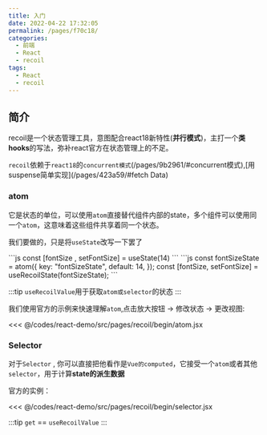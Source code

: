 ```yaml
---
title: 入门
date: 2022-04-22 17:32:05
permalink: /pages/f70c18/
categories:
  - 前端
  - React
  - recoil
tags:
  - React
  - recoil
---
```




## 简介

recoil是一个状态管理工具，意图配合react18新特性(**并行模式**)，主打一个**类hooks**的写法，弥补react官方在状态管理上的不足。

`recoil`依赖于`react18`的`concurrent模式`(/pages/9b2961/#concurrent模式),[用suspense简单实现](/pages/423a59/#fetch Data)


### atom

它是状态的单位，可以使用`atom`直接替代组件内部的state，多个组件可以使用同一个`atom`，这意味着这些组件共享着同一个状态。

我们要做的，只是将`useState`改写一下罢了

<code-group>
  <code-block title="useState" >
    ```js
    const [fontSize , setFontSize] = useState(14) 
    ```
  </code-block>    

  <code-block title="recoil" active>
    ```js
      const fontSizeState = atom({
        key: "fontSizeState",
        default: 14,
      });
      const [fontSize, setFontSize] = useRecoilState(fontSizeState);
    ```
  </code-block>   
</code-group>

:::tip
`useRecoilValue`用于获取`atom或selector`的状态
:::

我们使用官方的示例来快速理解`atom`,点击放大按钮 -> 修改状态 -> 更改视图: 

<<< @/codes/react-demo/src/pages/recoil/begin/atom.jsx


### Selector

对于`Selector` , 你可以直接把他看作是`Vue的computed`，它接受一个`atom`或者其他`selector`，用于计算**state的派生数据**



官方的实例：

<<< @/codes/react-demo/src/pages/recoil/begin/selector.jsx

:::tip
`get` == `useRecoilValue`
:::